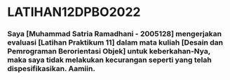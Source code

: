 # LATIHAN12DPBO2022
### Saya [Muhammad Satria Ramadhani - 2005128] mengerjakan evaluasi [Latihan Praktikum 11] dalam mata kuliah [Desain dan Pemrograman Berorientasi Objek] untuk keberkahan-Nya, maka saya tidak melakukan kecurangan seperti yang telah dispesifikasikan. Aamiin.
